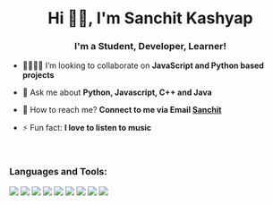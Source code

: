 <h1 align="center">Hi 👋🏻, I'm Sanchit Kashyap</h1>
<h3 align="center">I'm a Student, Developer, Learner!</h3>




- 🤜🏻🤛🏻 I’m looking to collaborate on **JavaScript and Python based projects**

- 💬 Ask me about **Python, Javascript, C++ and Java**

- 📧 How to reach me? **Connect to me via Email [Sanchit](mailto:sanchitkshyap@gmail.com)**

- ⚡ Fun fact: **I love to listen to music**

</br>

<h3 align="left">Languages and Tools:</h3>

<img src="https://img.icons8.com/color/96/26e07f/python.png"/> <img src="https://img.icons8.com/color/96/26e07f/javascript.png"/>  <img src="https://img.icons8.com/plasticine/100/000000/react.png"/>   <img src="https://img.icons8.com/color/88/000000/redux.png"/>          <img src="https://img.icons8.com/color/100/000000/django.png"/>   <img src="https://img.icons8.com/material/96/4a90e2/postgreesql.png"/>   <img src="https://img.icons8.com/color/96/4a90e2/graphql.png"/> <img src="https://img.icons8.com/color/96/26e07f/npm.png"/>  <img src="https://img.icons8.com/color/96/4a90e2/firebase.png"/>


